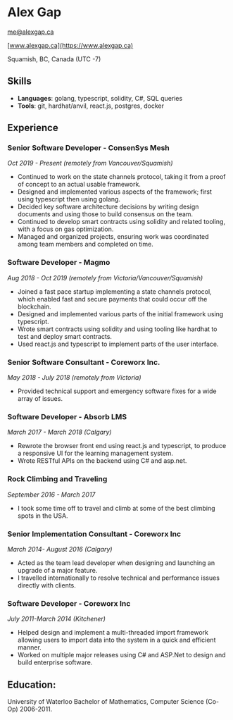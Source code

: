 # Alex Gap

[me@alexgap.ca](mailto:me@alexgap.ca)

[www.alexgap.ca](https://www.alexgap.ca)

Squamish, BC, Canada (UTC -7)

## Skills

- **Languages**: golang, typescript, solidity, C#, SQL queries
- **Tools**: git, hardhat/anvil, react.js, postgres, docker

## Experience

### Senior Software Developer - ConsenSys Mesh

_Oct 2019 - Present (remotely from Vancouver/Squamish)_

- Continued to work on the state channels protocol, taking it from a proof of concept to an actual usable framework.
- Designed and implemented various aspects of the framework; first using typescript then using golang.
- Decided key software architecture decisions by writing design documents and using those to build consensus on the team.
- Continued to develop smart contracts using solidity and related tooling, with a focus on gas optimization.
- Managed and organized projects, ensuring work was coordinated among team members and completed on time.

### Software Developer - Magmo

_Aug 2018 - Oct 2019 (remotely from Victoria/Vancouver/Squamish)_

- Joined a fast pace startup implementing a state channels protocol, which enabled fast and secure payments that could occur off the blockchain.
- Designed and implemented various parts of the initial framework using typescript.
- Wrote smart contracts using solidity and using tooling like hardhat to test and deploy smart contracts.
- Used react.js and typescript to implement parts of the user interface.

### Senior Software Consultant - Coreworx Inc.

_May 2018 - July 2018 (remotely from Victoria)_

- Provided technical support and emergency software fixes for a wide array of issues.

### Software Developer - Absorb LMS

_March 2017 - March 2018 (Calgary)_

- Rewrote the browser front end using react.js and typescript, to produce a responsive UI for the learning management system.
- Wrote RESTful APIs on the backend using C# and asp.net.

### Rock Climbing and Traveling

_September 2016 - March 2017_

- I took some time off to travel and climb at some of the best climbing spots in the USA.

### Senior Implementation Consultant - Coreworx Inc

_March 2014- August 2016 (Calgary)_

- Acted as the team lead developer when designing and launching an upgrade of a major feature.
- I travelled internationally to resolve technical and performance issues directly with clients.

### Software Developer - Coreworx Inc

_July 2011-March 2014 (Kitchener)_

- Helped design and implement a multi-threaded import framework allowing users to import data into the system in a quick and efficient manner.
- Worked on multiple major releases using C# and ASP.Net to design and build enterprise software.

## Education:

University of Waterloo Bachelor of Mathematics, Computer Science (Co-Op) 2006-2011.
